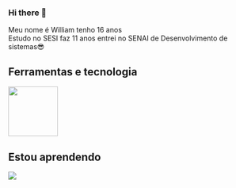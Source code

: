 ### Hi there 👋

<!--
**Willjj862/Willjj862** is a ✨ _special_ ✨ repository because its `README.md` (this file) appears on your GitHub profile.

Here are some ideas to get you started:

- 🔭 I’m currently working on ...
- 🌱 I’m currently learning ...
- 👯 I’m looking to collaborate on ...
- 🤔 I’m looking for help with ...
- 💬 Ask me about ...
- 📫 How to reach me: ...
- 😄 Pronouns: ...
- ⚡ Fun fact: ...
-->
Meu nome é William tenho 16 anos 
<br>
Estudo no SESI faz 11 anos entrei no SENAI de Desenvolvimento de sistemas😎
<br>
##  Ferramentas e tecnologia

<img src="https://cdn.jsdelivr.net/gh/devicons/devicon/icons/github/github-original.svg" width="100" height="100"/>

## Estou aprendendo

<img src="https://cdn.jsdelivr.net/gh/devicons/devicon/icons/adonisjs/adonisjs-original.svg" />
